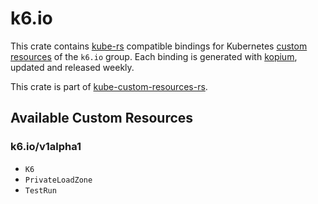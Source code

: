 <!--
SPDX-FileCopyrightText: The kube-custom-resources-rs Authors
SPDX-License-Identifier: 0BSD
 -->

# k6.io

This crate contains [kube-rs](https://kube.rs/) compatible bindings for Kubernetes [custom resources](https://kubernetes.io/docs/tasks/extend-kubernetes/custom-resources/custom-resource-definitions/) of the `k6.io` group. Each binding is generated with [kopium](https://github.com/kube-rs/kopium), updated and released weekly.

This crate is part of [kube-custom-resources-rs](https://github.com/metio/kube-custom-resources-rs).

## Available Custom Resources

### k6.io/v1alpha1
- `K6`
- `PrivateLoadZone`
- `TestRun`
